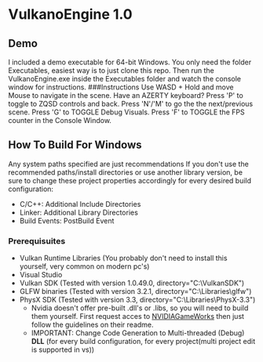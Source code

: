 # VulkanoEngine 1.0
## Demo
I included a demo executable for 64-bit Windows. You only need the folder Executables, easiest way is to just clone this repo.
Then run the VulkanoEngine.exe inside the Executables folder and watch the console window for instructions.
###Instructions
Use WASD + Hold and move Mouse to navigate in the scene.
Have an AZERTY keyboard? Press 'P' to toggle to ZQSD controls and back.
Press 'N'/'M' to go the the next/previous scene.
Press 'G\' to TOGGLE Debug Visuals.
Press \'F\' to TOGGLE the FPS counter in the Console Window.

## How To Build For Windows
Any system paths specified are just recommendations
If you don't use the recommended paths/install directories or use another library version, be sure to change these project properties accordingly for every desired build configuration:
* C/C++: Additional Include Directories
* Linker: Additional Library Directories
* Build Events: PostBuild Event

### Prerequisuites
* Vulkan Runtime Libraries (You probably don't need to install this yourself, very common on modern pc's)
* Visual Studio
* Vulkan SDK (Tested with version 1.0.49.0, directory="C:\VulkanSDK")
* GLFW binaries (Tested with version 3.2.1, directory="C:\Libraries\glfw")
* PhysX SDK (Tested with version 3.3, directory="C:\Libraries\PhysX-3.3")
  * Nvidia doesn't offer pre-built .dll's or .libs, so you will need to build them yourself. First request acces to [NVIDIAGameWorks](https://developer.nvidia.com/what-is-gameworks) then just follow the guidelines on their readme.
  * IMPORTANT: Change Code Generation to Multi-threaded (Debug) **DLL** (for every build configuration, for every project(multi project edit is supported in vs))
